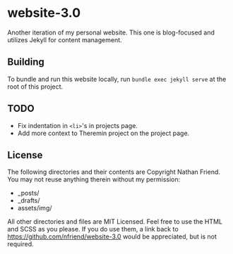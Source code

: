 # website-3.0

Another iteration of my personal website.  This one is blog-focused and utilizes Jekyll for content management.

## Building

To bundle and run this website locally, run `bundle exec jekyll serve` at the root of this project.

## TODO

- Fix indentation in `<li>`'s in projects page.
- Add more context to Theremin project on the project page.

## License

The following directories and their contents are Copyright Nathan Friend. You may not reuse anything therein without my permission:

- _posts/
- _drafts/
- assets/img/


All other directories and files are MIT Licensed. Feel free to use the HTML and SCSS as you please. If you do use them, a link back to https://github.com/nfriend/website-3.0 would be appreciated, but is not required.


